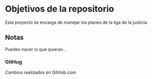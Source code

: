 # Objetivos de la repositorio

Este proyecto se encarga de manejar los planes de la liga de la justicia


## Notas
Pueden hacer lo que quieran...

### GitHug
Cambios realizados en GitHub.com
